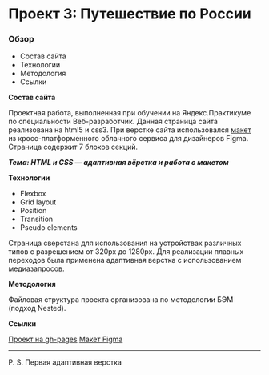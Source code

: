 # Проект 3: Путешествие по России

### Обзор
* Состав сайта
* Технологии
* Методология
* Ссылки

**Состав сайта**

Проектная работа, выполненная при обучении на Яндекс.Практикуме по специальности Веб-разработчик.
Данная страница сайта реализована  на html5 и css3.
При верстке сайта использовался [макет](https://www.figma.com/file/5S2WSbEFL6awjVWJ0NWL8Q/Sprint-3_-Russia-_-desktop-%2B-mobile?node-id=28503-0&t=fOvJTqCiQE2PYi5W-0) из кросс-платформенного
облачного сервиса для дизайнеров Figma.
Страница  содержит 7 блоков секций.

***Тема: HTML и CSS — адаптивная вёрстка и работа с макетом***

**Технологии**

+ Flexbox
+ Grid layout
+ Position
+ Transition
+ Pseudo elements

Страница  сверстана для использования на устройствах различных типов
с разрешением от 320px до 1280px. Для реализации плавных переходов
была применена адаптивная верстка с использованием медиазапросов.


**Методология**

Файловая структура проекта организована по методологии БЭМ (подход Nested).


**Ссылки**

[Проект на gh-pages](https://fufelschmerts.github.io/travel-russia/)
[Макет Figma](https://www.figma.com/file/5S2WSbEFL6awjVWJ0NWL8Q/Sprint-3_-Russia-_-desktop-%2B-mobile?node-id=28503-0&t=fOvJTqCiQE2PYi5W-0)

------
P. S. Первая адаптивная верстка

